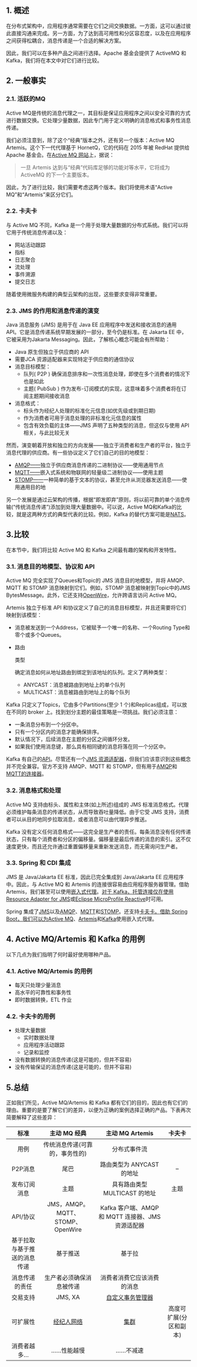 ## 1. 概述

在分布式架构中，应用程序通常需要在它们之间交换数据。一方面，这可以通过彼此直接沟通来完成。另一方面，为了达到高可用性和分区容忍度，以及在应用程序之间获得松耦合，消息传递是一个合适的解决方案。

因此，我们可以在多种产品之间进行选择。Apache 基金会提供了 ActiveMQ 和 Kafka，我们将在本文中对它们进行比较。

## 2. 一般事实

### 2.1. 活跃的MQ

Active MQ是传统的消息代理之一，其目标是保证应用程序之间以安全可靠的方式进行数据交换。它处理少量数据，因此专门用于定义明确的消息格式和事务性消息传递。

我们必须注意到，除了这个“经典”版本之外，还有另一个版本：Active MQ Artemis。这个下一代代理基于 HornetQ，它的代码在 2015 年被 RedHat 提供给 Apache 基金会。在[Active MQ 网站](https://activemq.apache.org/)上，据说：

>   一旦 Artemis 达到与“经典”代码库足够的功能对等水平，它将成为 ActiveMQ 的下一个主要版本。

因此，为了进行比较，我们需要考虑这两个版本。我们将使用术语“Active MQ”和“Artemis”来区分它们。

### 2.2. 卡夫卡

与 Active MQ 不同，Kafka 是一个用于处理大量数据的分布式系统。我们可以将它用于传统消息传递以及：

-   网站活动跟踪
-   指标
-   日志聚合
-   流处理
-   事件溯源
-   提交日志

随着使用微服务构建的典型云架构的出现，这些要求变得非常重要。

### 2.3. JMS 的作用和消息传递的演变

Java 消息服务 (JMS) 是用于在 Java EE 应用程序中发送和接收消息的通用 API。它是消息传递系统早期发展的一部分，至今仍是标准。在 Jakarta EE 中，它被采用为Jakarta Messaging。因此，了解核心概念可能会有所帮助：

-   Java 原生但独立于供应商的 API
-   需要JCA 资源适配器来实现特定于供应商的通信协议
-   消息目标模型：
    -   队列( P2P ) 确保消息排序和一次性消息处理，即使在多个消费者的情况下也是如此
    -   主题( PubSub ) 作为发布-订阅模式的实现，这意味着多个消费者将在订阅主题期间接收消息
-   消息格式：
    -   标头作为经纪人处理的标准化元信息(如优先级或到期日期)
    -   作为消费者可用于消息处理的非标准化元信息的属性
    -   包含有效负载的主体——JMS 声明了五种类型的消息，但这仅与使用 API 相关，与此比较无关

然而，演变朝着开放和独立的方向发展——独立于消费者和生产者的平台，独立于消息代理的供应商。有一些协议定义了它们自己的目的地模型：

-   [AMQP——](https://www.amqp.org/)独立于供应商消息传递的二进制协议——使用通用节点
-   [MQTT——](https://mqtt.org/)嵌入式系统和物联网的轻量级二进制协议——使用主题
-   [STOMP——](https://stomp.github.io/)一种简单的基于文本的协议，甚至允许从浏览器发送消息——使用通用目的地

另一个发展是通过云架构的传播，根据“即发即弃”原则，将以前可靠的单个消息传输(“传统消息传递”)添加到处理大量数据中。可以说，Active MQ和Kafka的比较，就是这两种方式的典型代表的比较。例如，Kafka 的替代方案可能是[NATS](https://nats.io/)。

## 3.比较

在本节中，我们将比较 Active MQ 和 Kafka 之间最有趣的架构和开发特性。

### 3.1. 消息目的地模型、协议和 API

Active MQ 完全实现了Queues和Topic的 JMS 消息目的地模型，并将 AMQP、MQTT 和 STOMP 消息映射到它们。例如，STOMP 消息被映射到Topic中的JMS BytesMessage。此外，它还支持[OpenWire](https://activemq.apache.org/openwire)，允许跨语言访问 Active MQ。

Artemis 独立于标准 API 和协议定义了自己的消息目标模型，并且还需要将它们映射到该模型：

-   消息被发送到一个Address，它被赋予一个唯一的名称、一个Routing Type和零个或多个Queues。

-   路由

    类型

    确定消息如何从地址路由到绑定到该地址的队列。定义了两种类型：

    -   ANYCAST：消息被路由到地址上的单个队列
    -   MULTICAST：消息被路由到地址上的每个队列

Kafka 只定义了Topics，它由多个Partitions(至少 1 个)和Replicas组成，可以放在不同的 broker 上。找到划分主题的最佳策略是一项挑战。我们必须注意：

-   一条消息分布到一个分区中。
-   只有一个分区内的消息才能确保排序。
-   默认情况下，后续消息在主题的分区之间循环分发。
-   如果我们使用消息键，那么具有相同键的消息将落在同一个分区中。

Kafka 有自己的[API](https://kafka.apache.org/documentation/#api)。尽管还有一个[JMS 资源适配器](https://docs.payara.fish/enterprise/docs/documentation/ecosystem/cloud-connectors/apache-kafka.html)，但我们应该意识到这些概念并不完全兼容。官方不支持 AMQP、MQTT 和 STOMP，但有用于[AMQP](https://github.com/ppatierno/kafka-connect-amqp)和[MQTT的](https://github.com/johanvandevenne/kafka-connect-mqtt)[连接器](https://www.baeldung.com/kafka-connectors-guide)。

### 3.2. 消息格式和处理

Active MQ 支持由标头、属性和主体(如上所述)组成的 JMS 标准消息格式。代理必须维护每条消息的传递状态，从而导致吞吐量降低。由于它受 JMS 支持，消费者可以从目的地同步拉取消息，或者消息可以由代理异步推送。

Kafka 没有定义任何消息格式——这完全是生产者的责任。每条消息没有任何传递状态，只有每个消费者和分区的偏移量。偏移量是最后传递的消息的索引。这不仅速度更快，而且还允许通过重置偏移量来重新发送消息，而无需询问生产者。

### 3.3. Spring 和 CDI 集成

JMS 是 Java/Jakarta EE 标准，因此已完全集成到 Java/Jakarta EE 应用程序中。因此，与 Active MQ 和 Artemis 的连接很容易由应用程序服务器管理。借助 Artemis，我们甚至可以使用[嵌入式代理](https://activemq.apache.org/components/artemis/documentation/latest/cdi-integration.html)。[对于 Kafka，托管连接仅在使用Resource Adapter for JMS](https://docs.payara.fish/enterprise/docs/documentation/ecosystem/cloud-connectors/apache-kafka.html)或[Eclipse MicroProfile Reactive](https://dzone.com/articles/using-jakarta-eemicroprofile-to-connect-to-apache)时可用。

Spring 集成了[JMS](https://docs.spring.io/spring-framework/docs/current/reference/html/integration.html#jms)以及[AMQP](https://spring.io/projects/spring-amqp)、[MQTT](https://docs.spring.io/spring-integration/reference/html/mqtt.html#mqtt)和[STOMP](https://docs.spring.io/spring-integration/reference/html/stomp.html#stomp)。还支持[卡夫卡。](https://spring.io/projects/spring-kafka)[借助 Spring Boot，我们可以为Active MQ](https://memorynotfound.com/spring-boot-embedded-activemq-configuration-example/)、[Artemis](https://activemq.apache.org/components/artemis/documentation/latest/spring-integration.html)和[Kafka](https://www.baeldung.com/spring-boot-kafka-testing)使用嵌入式代理。

## 4. Active MQ/Artemis 和 Kafka 的用例

以下几点为我们指明了何时最好使用哪种产品。

### 4.1. Active MQ/Artemis 的用例

-   每天只处理少量消息
-   高水平的可靠性和事务性
-   即时数据转换，ETL 作业

### 4.2. 卡夫卡的用例

-   处理大量数据
    -   实时数据处理
    -   应用程序活动跟踪
    -   记录和监控
-   没有数据转换的消息传递(这是可能的，但并不容易)
-   没有传输保证的消息传递(这是可能的，但并不容易)

## 5.总结

正如我们所见，Active MQ/Artemis 和 Kafka 都有它们的目的，因此也有它们的理由。重要的是要了解它们的差异，以便为正确的案例选择正确的产品。下表再次简要解释了这些差异：

|             标准             |                         主动 MQ 经典                         |                       主动 MQ Artemis                        |          卡夫卡          |
| :--------------------------: | :----------------------------------------------------------: | :----------------------------------------------------------: | :----------------------: |
|             用例             |               传统消息传递(可靠的，事务性的)               |                         分布式事件流                         |                          |
|           P2P消息            |                             尾巴                             |                  路由类型为 ANYCAST 的地址                   |            –             |
|         发布订阅消息         |                             主题                             |                具有路由类型 MULTICAST 的地址                 |           主题           |
|           API/协议           |               JMS，AMQP。MQTT、STOMP、OpenWire               |      Kafka 客户端、AMQP 和 MQTT 连接器、JMS 资源适配器       |                          |
| 基于拉取与基于推送的消息传递 |                           基于推送                           |                            基于拉                            |                          |
|        消息传递的责任        |                   生产者必须确保消息被传递                   |                  消费者消费它应该消费的消息                  |                          |
|           交易支持           |                           JMS, XA                            | [自定义事务管理器](https://www.baeldung.com/kafka-exactly-once) |                          |
|           可扩展性           | [经纪人网络](https://activemq.apache.org/networks-of-brokers.html) | [集群](https://activemq.apache.org/components/artemis/documentation/1.0.0/clusters.html) | 高度可扩展(分区和副本) |
|         消费者越多…          |                          ……性能越慢                          |                           ……不减速                           |                          |

 